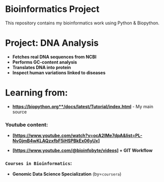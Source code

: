 # Bioinformatics Project
This repository contains my bioinformatics work using Python & Biopython.

# Project: DNA Analysis
- **Fetches real DNA sequences from NCBI**
- **Performs GC-content analysis**
- **Translates DNA into protein**
- **Inspect human variations linked to diseases**

# Learning from:

- **https://biopython.org**/docs/latest/Tutorial/index.html** - My main source 

### Youtube content: 

- **[https://www.youtube.com/watch?v=ocA2IMe7dpA&list=PL-NvGjmB4wKLAQzxfbF5iHSPBkEx06yUx]** 

- **[https://www.youtube.com/@bioinfobyte/videos] + __GIT Workflow__**

### `Courses in Bioinformatics`:

- **Genomic Data Science Specialization** (by=`coursera`)
